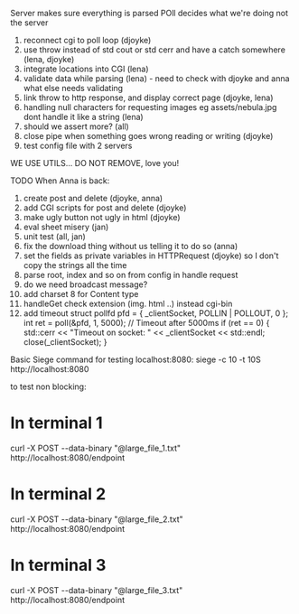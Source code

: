 Server makes sure everything is parsed
POll decides what we're doing not the server

1. reconnect cgi to poll loop (djoyke)
2. use throw instead of std cout or std cerr and have a catch somewhere (lena, djoyke)
3. integrate locations into CGI (lena)
4. validate data while parsing (lena) - need to check with djoyke and anna what else needs validating
5. link throw to http response, and display correct page (djoyke, lena)
6. handling null characters for requesting images eg assets/nebula.jpg dont handle it like a string (lena)
7. should we assert more? (all)
8. close pipe when something goes wrong reading or writing (djoyke)
9. test config file with 2 servers

WE USE UTILS... DO NOT REMOVE, love you!


TODO When Anna is back:
1. create post and delete (djoyke, anna)
2. add CGI scripts for post and delete (djoyke)
3. make ugly button not ugly in html (djoyke)
4. eval sheet misery (jan)
5. unit test (all, jan)
6. fix the download thing without us telling it to do so (anna)
7. set the fields as private variables in HTTPRequest (djoyke) so I don't copy the strings all the time
8. parse root, index and so on from config in handle request
9. do we need broadcast message?
10. add charset 8 for Content type
11. handleGet check extension (img. html ..) instead cgi-bin
12. add timeout struct pollfd pfd = { _clientSocket, POLLIN | POLLOUT, 0 };
int ret = poll(&pfd, 1, 5000); // Timeout after 5000ms
if (ret == 0) {
    std::cerr << "Timeout on socket: " << _clientSocket << std::endl;
    close(_clientSocket);
}


Basic Siege command for testing localhost:8080:
siege -c 10 -t 10S http://localhost:8080

to test non blocking:
# In terminal 1
curl -X POST --data-binary "@large_file_1.txt" http://localhost:8080/endpoint
# In terminal 2
curl -X POST --data-binary "@large_file_2.txt" http://localhost:8080/endpoint
# In terminal 3
curl -X POST --data-binary "@large_file_3.txt" http://localhost:8080/endpoint
